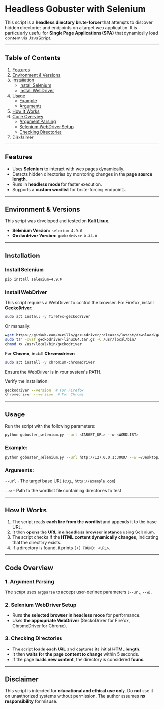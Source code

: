 # Headless Gobuster with Selenium

This script is a **headless directory brute-forcer** that attempts to discover hidden directories and endpoints on a target web application. It is particularly useful for **Single Page Applications (SPA)** that dynamically load content via JavaScript.

---

## **Table of Contents**

1. [Features](#features)
2. [Environment & Versions](#environment--versions)
3. [Installation](#installation)
   - [Install Selenium](#install-selenium)
   - [Install WebDriver](#install-webdriver)
4. [Usage](#usage)
   - [Example](#example)
   - [Arguments](#arguments)
5. [How It Works](#how-it-works)
6. [Code Overview](#code-overview)
   - [Argument Parsing](#1-argument-parsing)
   - [Selenium WebDriver Setup](#2-selenium-webdriver-setup)
   - [Checking Directories](#3-checking-directories)
7. [Disclaimer](#disclaimer)

---

## **Features**

- Uses **Selenium** to interact with web pages dynamically.
- Detects hidden directories by monitoring changes in the **page source length**.
- Runs in **headless mode** for faster execution.
- Supports a **custom wordlist** for brute-forcing endpoints.

---

## **Environment & Versions**

This script was developed and tested on **Kali Linux**.

- **Selenium Version:** `selenium-4.9.0`
- **Geckodriver Version:** `geckodriver 0.35.0`

---

## **Installation**

### **Install Selenium**

```bash
pip install selenium=4.9.0
```

### **Install WebDriver**

This script requires a WebDriver to control the browser. For Firefox, install **GeckoDriver**:

```bash
sudo apt install -y firefox-geckodriver
```

Or manually:

```bash
wget https://github.com/mozilla/geckodriver/releases/latest/download/geckodriver-linux64.tar.gz
sudo tar -xvzf geckodriver-linux64.tar.gz -C /usr/local/bin/
chmod +x /usr/local/bin/geckodriver
```

For **Chrome**, install **Chromedriver**:

```bash
sudo apt install -y chromium-chromedriver
```

Ensure the WebDriver is in your system's PATH.

Verify the installation:

```bash
geckodriver --version  # For Firefox
chromedriver --version  # For Chrome
```

---

## **Usage**

Run the script with the following parameters:

```bash
python gobuster_selenium.py --url <TARGET_URL> --w <WORDLIST>
```

### **Example:**

```bash
python gobuster_selenium.py --url http://127.0.0.1:3000/ --w ~/Desktop/wordlist.txt
```

### **Arguments:**

`--url` - The target base URL (e.g., `http://example.com`)

`--w` - Path to the wordlist file containing directories to test

---

## **How It Works**

1. The script reads **each line from the wordlist** and appends it to the base URL.
2. It then **opens the URL in a headless browser instance** using Selenium.
3. The script checks if the **HTML content dynamically changes**, indicating that the directory exists.
4. If a directory is found, it prints `[+] FOUND: <URL>`.

---

## **Code Overview**

### **1. Argument Parsing**

The script uses `argparse` to accept user-defined parameters (`--url`, `--w`).

### **2. Selenium WebDriver Setup**

- Runs **the selected browser in headless mode** for performance.
- Uses **the appropriate WebDriver** (GeckoDriver for Firefox, ChromeDriver for Chrome).

### **3. Checking Directories**

- The script **loads each URL** and captures its initial **HTML length**.
- It then **waits for the page content to change** within 5 seconds.
- If the page **loads new content**, the directory is considered **found**.

---

## **Disclaimer**

This script is intended for **educational and ethical use only**. Do **not** use it on unauthorized systems without permission. The author assumes **no responsibility** for misuse.
